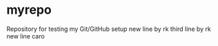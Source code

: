 # myrepo
Repository for testing my Git/GitHub setup
 new line by rk 
 third line by rk 
 new line caro
